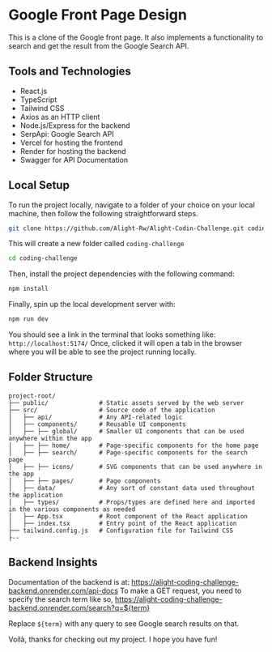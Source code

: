 # Google Front Page Design

This is a clone of the Google front page. It also implements a functionality to search and get the result from the Google Search API.

## Tools and Technologies

* React.js
* TypeScript
* Tailwind CSS
* Axios as an HTTP client
* Node.js/Express for the backend
* SerpApi: Google Search API
* Vercel for hosting the frontend
* Render for hosting the backend
* Swagger for API Documentation

## Local Setup

To run the project locally, navigate to a folder of your choice on your local machine, then follow the following straightforward steps.

```bash
git clone https://github.com/Alight-Rw/Alight-Codin-Challenge.git coding-challenge
```

This will create a new folder called `coding-challenge`

```bash
cd coding-challenge
```

Then, install the project dependencies with the following command:
```bash
npm install
```

Finally, spin up the local development server with:

```bash
npm run dev
```

You should see a link in the terminal that looks something like: ```http://localhost:5174/``` Once, clicked it will open a tab in the browser where you will be able to see the project running locally.

## Folder Structure

```
project-root/
├── public/              # Static assets served by the web server
├── src/                 # Source code of the application
│   ├── api/             # Any API-related logic
│   ├── components/      # Reusable UI components
│   ├── ├── global/      # Smaller UI components that can be used anywhere within the app
│   ├── ├── home/        # Page-specific components for the home page
│   ├── ├── search/      # Page-specific components for the search page
│   ├── ├── icons/       # SVG components that can be used anywhere in the app
│   ├── ├── pages/       # Page components
│   ├── data/            # Any sort of constant data used throughout the application
│   ├── types/           # Props/types are defined here and imported in the various components as needed
│   ├── App.tsx          # Root component of the React application
│   ├── index.tsx        # Entry point of the React application
├── tailwind.config.js   # Configuration file for Tailwind CSS
├--
```

## Backend Insights

Documentation of the backend is at: https://alight-coding-challenge-backend.onrender.com/api-docs
To make a GET request, you need to specify the search term like so, https://alight-coding-challenge-backend.onrender.com/search?q=${term}

Replace `${term}` with any query to see Google search results on that.

Voilà, thanks for checking out my project. I hope you have fun!
